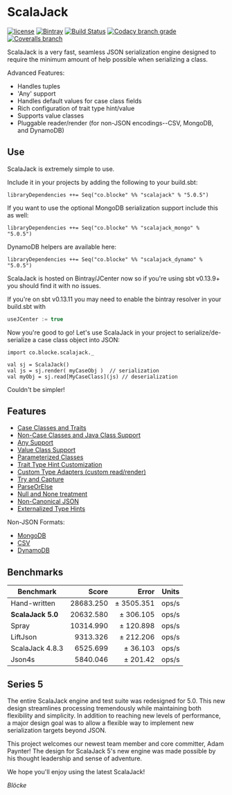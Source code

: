 # ScalaJack

[![license](https://img.shields.io/github/license/mashape/apistatus.svg?maxAge=86400)](https://opensource.org/licenses/MIT) [![Bintray](https://img.shields.io/bintray/v/blocke/releases/scalajack.svg?maxAge=360)](https://bintray.com/blocke/releases/scalajack) [![Build Status](https://img.shields.io/travis/gzoller/ScalaJack.svg?branch=master)](https://travis-ci.org/gzoller/ScalaJack) [![Codacy branch grade](https://img.shields.io/codacy/grade/9437bb8b88464096b1a848ba0eed8b7d/master.svg?maxAge=2592000)](https://www.codacy.com/app/gzoller/ScalaJack?utm_source=github.com&amp;utm_medium=referral&amp;utm_content=gzoller/ScalaJack&amp;utm_campaign=Badge_Grade) [![Coveralls branch](https://img.shields.io/coveralls/gzoller/ScalaJack/master.svg?maxAge=360)](https://coveralls.io/github/gzoller/ScalaJack)

ScalaJack is a very fast, seamless JSON serialization engine designed to require the minimum amount of help possible when serializing a class.

Advanced Features:
 - Handles tuples
 - 'Any' support
 - Handles default values for case class fields
 - Rich configuration of trait type hint/value
 - Supports value classes
 - Pluggable reader/render (for non-JSON encodings--CSV, MongoDB, and DynamoDB)

## Use

ScalaJack is extremely simple to use.

Include it in your projects by adding the following to your build.sbt:

	libraryDependencies ++= Seq("co.blocke" %% "scalajack" % "5.0.5")

If you want to use the optional MongoDB serialization support include this as well:

	libraryDependencies ++= Seq("co.blocke" %% "scalajack_mongo" % "5.0.5")

DynamoDB helpers are available here:

	libraryDependencies ++= Seq("co.blocke" %% "scalajack_dynamo" % "5.0.5")

ScalaJack is hosted on Bintray/JCenter now so if you're using sbt v0.13.9+ you should find it with no issues.

If you're on sbt v0.13.11 you may need to enable the bintray resolver in your build.sbt with

``` sbt
useJCenter := true
```

Now you're good to go!  Let's use ScalaJack in your project to serialize/de-serialize a case class object into JSON:

	import co.blocke.scalajack._

	val sj = ScalaJack()
	val js = sj.render( myCaseObj )  // serialization
	val myObj = sj.read[MyCaseClass](js) // deserialization

Couldn't be simpler!

## Features

* [Case Classes and Traits](doc/classesAndTraits.md)
* [Non-Case Classes and Java Class Support](doc/noncase.md)
* [Any Support](doc/any.md)
* [Value Class Support](doc/valueClass.md)
* [Parameterized Classes](doc/parameterized.md)
* [Trait Type Hint Customization](doc/typeHint.md)
* [Custom Type Adapters (custom read/render)](doc/custom.md)
* [Try and Capture](doc/tryAndCapture.md)
* [ParseOrElse](doc/parseOrElse.md)
* [Null and None treatment](doc/nullAndNone.md)
* [Non-Canonical JSON](doc/noncanonical.md)
* [Externalized Type Hints](doc/externalTypes.md)

Non-JSON Formats:
* [MongoDB](doc/mongo.md)
* [CSV](doc/csv.md)
* [DynamoDB](doc/dynamo.md)

## Benchmarks

|Benchmark         |Score      |Error        |Units
|------------------|----------:|------------:|-----|
|Hand-written      |28683.250  |± 3505.351   |ops/s
|**ScalaJack 5.0** |20632.580  |±  306.105   |ops/s
|Spray             |10314.990  |±  120.898   |ops/s
|LiftJson          |9313.326   |±  212.206   |ops/s
|ScalaJack 4.8.3   |6525.699   |±  36.103    |ops/s
|Json4s            |5840.046   |±  201.42    |ops/s

## Series 5

The entire ScalaJack engine and test suite was redesigned for 5.0.  This new design streamlines processing tremendously while maintaining both flexibility and simplicity.  In addition to reaching new levels of performance, a major design goal was to allow a flexible way to implement new serialization targets beyond JSON.

This project welcomes our newest team member and core committer, Adam Paynter!  The design for ScalaJack 5's new engine was made possible by his thought leadership and sense of adventure.

We hope you'll enjoy using the latest ScalaJack!

*Blöcke*
